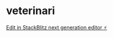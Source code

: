 # veterinari

[Edit in StackBlitz next generation editor ⚡️](https://stackblitz.com/~/github.com/KevinDevotto/veterinari)